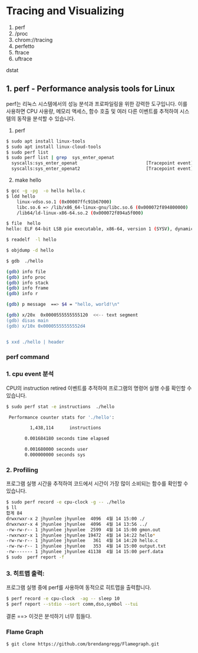 # Tracing and Visualizing

1. perf
2. /proc 
2. chrom://tracing 
3. perfetto 
4. ftrace 
5. uftrace 

dstat 

## 1. perf - Performance analysis tools for Linux
perf는 리눅스 시스템에서의 성능 분석과 프로파일링을 위한 강력한 도구입니다. 이를 사용하면 CPU 사용량, 메모리 액세스, 함수 호출 및 여러 다른 이벤트를 추적하여 시스템의 동작을 분석할 수 있습니다.

1. perf 

```sh
$ sudo apt install linux-tools
$ sudo apt install linux-cloud-tools 
$ sudo perf list 
$ sudo perf list | grep  sys_enter_openat
  syscalls:sys_enter_openat                          [Tracepoint event]
  syscalls:sys_enter_openat2                         [Tracepoint event]
```

2. make hello
```sh
$ gcc -g -pg  -o hello hello.c
$ ldd hello
	linux-vdso.so.1 (0x00007ffc91b67000)
	libc.so.6 => /lib/x86_64-linux-gnu/libc.so.6 (0x000072f894800000)
	/lib64/ld-linux-x86-64.so.2 (0x000072f894a5f000)

$ file  hello
hello: ELF 64-bit LSB pie executable, x86-64, version 1 (SYSV), dynamically linked, interpreter /lib64/ld-linux-x86-64.so.2, BuildID[sha1]=950f5919b87ec318f94ac423ef161d968cb7c6a9, for GNU/Linux 3.2.0, with debug_info, not stripped

$ readelf  -l hello

$ objdump -d hello

$ gdb  ./hello

(gdb) info file
(gdb) info proc
(gdb) info stack
(gdb) info frame
(gdb) info r

(gdb) p message  ==> $4 = "hello, world!\n"

(gdb) x/20x  0x0000555555555120  <<-- text segment 
(gdb) disas main
(gdb) x/10x 0x00005555555552d4


$ xxd ./hello | header 
```

### perf command 

### 1. cpu event 분석
CPU의 instruction retired 이벤트를 추적하여 프로그램의 명령어 실행 수를 확인할 수 있습니다.

```sh
$ sudo perf stat -e instructions  ./hello

 Performance counter stats for './hello':

         1,438,114      instructions                                                          

       0.001684180 seconds time elapsed

       0.001680000 seconds user
       0.000000000 seconds sys

```


### 2. Profiling 
프로그램 실행 시간을 추적하여 코드에서 시간이 가장 많이 소비되는 함수를 확인할 수 있습니다.

```sh
$ sudo perf record -e cpu-clock -g -- ./hello
$ ll
합계 84
drwxrwxr-x 2 jhyunlee jhyunlee  4096  4월 14 15:00 ./
drwxrwxr-x 4 jhyunlee jhyunlee  4096  4월 14 13:56 ../
-rw-rw-r-- 1 jhyunlee jhyunlee  2599  4월 14 15:00 gmon.out
-rwxrwxr-x 1 jhyunlee jhyunlee 19472  4월 14 14:22 hello*
-rw-rw-r-- 1 jhyunlee jhyunlee   361  4월 14 14:20 hello.c
-rw-rw-r-- 1 jhyunlee jhyunlee   353  4월 14 15:00 output.txt
-rw------- 1 jhyunlee jhyunlee 41138  4월 14 15:00 perf.data
$ sudo  perf report -f
```

### 3. 히트맵 출력:
프로그램 실행 중에 perf를 사용하여 동적으로 히트맵을 출력합니다.

```sh
$ perf record -e cpu-clock  -ag -- sleep 10
$ perf report --stdio --sort comm,dso,symbol --tui
```
결론 ==> 이것은 분석하기 너무 힘들다.


### Flame Graph 

```sh
$ git clone https://github.com/brendangregg/Flamegraph.git

```
